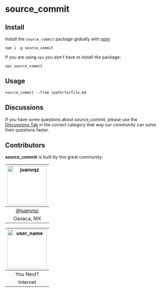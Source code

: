 # source_commit

## Install

Install the `source_commit` package globally with [npm](https://npmjs.com)

```
npm i -g source_commit
```

If you are using `npx` you don't have to install the package:

```
npx source_commit
```

## Usage

```
source_commit --from /path/to/file.md
```

## Discussions

If you have some questions about source_commit,
please use the [Discussions Tab](https://github.com/juanvqz/source_commit/discussions)
in the correct category that way our community can solve their questions faster.

## Contributors

**source_commit** is built by this great community:

| <img src="https://avatars.githubusercontent.com/juanvqz?s=256" alt="juanvqz" width="128" /> |
| :-----------------------------------------------------------------------------------------: |
|                      <a href="https://github.com/juanvqz">@juanvqz</a>                      |
|                                         Oaxaca, MX                                          |

| <img src="https://www.gravatar.com/avatar/00000000000000000000000000000000?d=identicon&s=128&" alt="user_name" width="128" /> |
| :------------------------------------------------------------------------------------------------------------------: |
|                                                      You Next?                                                       |
|                                                       Internet                                                       |

